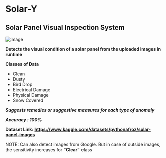 # Solar-Y

## Solar Panel Visual Inspection System

![image](https://github.com/MainakRepositor/SolarY/assets/64016811/30b1b72b-f4b9-41ec-9f89-a0e1306972af)

**Detects the visual condition of a solar panel from the uploaded images in runtime**

**Classes of Data**
- Clean
- Dusty
- Bird Drop
- Electrical Damage
- Physical Damage
- Snow Covered

***Suggests remedies or suggestive measures for each type of anomaly***

***Accuracy : 100%***

**Dataset Link: https://www.kaggle.com/datasets/pythonafroz/solar-panel-images**

NOTE: Can also detect images from Google. But in case of outside images, the sensitivity increases for **"Clear"** class
